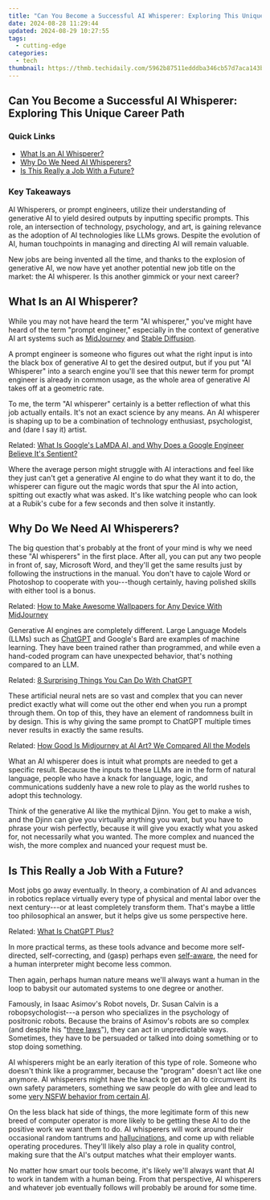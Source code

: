 ```yaml
---
title: "Can You Become a Successful AI Whisperer: Exploring This Unique Career Path"
date: 2024-08-28 11:29:44
updated: 2024-08-29 10:27:55
tags:
  - cutting-edge
categories:
  - tech
thumbnail: https://thmb.techidaily.com/5962b87511edddba346cb57d7aca143b8c59fba6d9e1757c64fcaafab203f67d.jpg
---
```


## Can You Become a Successful AI Whisperer: Exploring This Unique Career Path

### Quick Links

* [What Is an AI Whisperer?](https://on-screen-recording.techidaily.com/webcam-innovation-for-everyday-life/)
* [Why Do We Need AI Whisperers?](https://screen-sharing-recording.techidaily.com/undead-uprising-your-guide-to-engrossing-zombie-playtime/)
* [Is This Really a Job With a Future?](https://extra-skills.techidaily.com/updated-ps5xbox-series-x-gaming-sets-the-top-5-list/)

### Key Takeaways

 AI Whisperers, or prompt engineers, utilize their understanding of generative AI to yield desired outputs by inputting specific prompts. This role, an intersection of technology, psychology, and art, is gaining relevance as the adoption of AI technologies like LLMs grows. Despite the evolution of AI, human touchpoints in managing and directing AI will remain valuable.

 New jobs are being invented all the time, and thanks to the explosion of generative AI, we now have yet another potential new job title on the market: the AI whisperer. Is this another gimmick or your next career?

##  What Is an AI Whisperer?

 While you may not have heard the term "AI whisperer," you've might have heard of the term "prompt engineer," especially in the context of generative AI art systems such as [MidJourney](https://youtube-lab.techidaily.com/gateway-to-youtube-entrepreneurship-the-best-10-easy-to-create-channels/) and [Stable Diffusion](https://unlock-android.techidaily.com/7-ways-to-unlock-a-locked-xiaomi-redmi-k70-phone-by-drfone-android/).

 A prompt engineer is someone who figures out what the right input is into the black box of generative AI to get the desired output, but if you put "AI Whisperer" into a search engine you'll see that this newer term for prompt engineer is already in common usage, as the whole area of generative AI takes off at a geometric rate.

 To me, the term "AI whisperer" certainly is a better reflection of what this job actually entails. It's not an exact science by any means. An AI whisperer is shaping up to be a combination of technology enthusiast, psychologist, and (dare I say it) artist.

Related: [What Is Google's LaMDA AI, and Why Does a Google Engineer Believe It's Sentient?](https://extra-resources.techidaily.com/laugh-o-matic-crafting-gags-on-the-house-rate/) 

 Where the average person might struggle with AI interactions and feel like they just can't get a generative AI engine to do what they want it to do, the whisperer can figure out the magic words that spur the AI into action, spitting out exactly what was asked. It's like watching people who can look at a Rubik's cube for a few seconds and then solve it instantly.

##  Why Do We Need AI Whisperers?

 The big question that's probably at the front of your mind is why we need these "AI whisperers" in the first place. After all, you can put any two people in front of, say, Microsoft Word, and they'll get the same results just by following the instructions in the manual. You don't have to cajole Word or Photoshop to cooperate with you---though certainly, having polished skills with either tool is a bonus.

Related: [How to Make Awesome Wallpapers for Any Device With MidJourney](https://youtube-lab.techidaily.com/gateway-to-youtube-entrepreneurship-the-best-10-easy-to-create-channels/) 

 Generative AI engines are completely different. Large Language Models (LLMs) such as [ChatGPT](https://smart-video-editing.techidaily.com/new-how-to-find-free-sites-for-sound-effect-and-add-them-in-final-cut-pro-for-2024/) and Google's Bard are examples of machine learning. They have been trained rather than programmed, and while even a hand-coded program can have unexpected behavior, that's nothing compared to an LLM.

Related: [8 Surprising Things You Can Do With ChatGPT](https://facebook-clips.techidaily.com/updated-achieve-higher-interactions-mastering-the-art-of-square-videos-for-2024/) 

 These artificial neural nets are so vast and complex that you can never predict exactly what will come out the other end when you run a prompt through them. On top of this, they have an element of randomness built in by design. This is why giving the same prompt to ChatGPT multiple times never results in exactly the same results.

Related: [How Good Is Midjourney at AI Art? We Compared All the Models](https://instagram-clips.techidaily.com/2024-approved-visual-storytelling-on-social-media-crafting-an-effective-plan/) 

 What an AI whisperer does is intuit what prompts are needed to get a specific result. Because the inputs to these LLMs are in the form of natural language, people who have a knack for language, logic, and communications suddenly have a new role to play as the world rushes to adopt this technology.

 Think of the generative AI like the mythical Djinn. You get to make a wish, and the Djinn can give you virtually anything you want, but you have to phrase your wish perfectly, because it will give you exactly what you asked for, not necessarily what you wanted. The more complex and nuanced the wish, the more complex and nuanced your request must be.

##  Is This Really a Job With a Future?

 Most jobs go away eventually. In theory, a combination of AI and advances in robotics replace virtually every type of physical and mental labor over the next century---or at least completely transform them. That's maybe a little too philosophical an answer, but it helps give us some perspective here.

Related: [What Is ChatGPT Plus?](https://android-location.techidaily.com/in-2024-3-effective-methods-to-fake-gps-location-on-android-for-your-vivo-y78t-drfone-by-drfone-virtual/) 

 In more practical terms, as these tools advance and become more self-directed, self-correcting, and (gasp) perhaps even [self-aware](https://extra-resources.techidaily.com/laugh-o-matic-crafting-gags-on-the-house-rate/), the need for a human interpreter might become less common.

 Then again, perhaps human nature means we'll always want a human in the loop to babysit our automated systems to one degree or another.

 Famously, in Isaac Asimov's Robot novels, Dr. Susan Calvin is a robopsychologist---a person who specializes in the psychology of positronic robots. Because the brains of Asimov's robots are so complex (and despite his "[three laws](https://webhome.auburn.edu/~vestmon/robotics.html#:~:text=A%20robot%20may%20not%20injure,the%20First%20or%20Second%20Law.)"), they can act in unpredictable ways. Sometimes, they have to be persuaded or talked into doing something or to stop doing something.

 AI whisperers might be an early iteration of this type of role. Someone who doesn't think like a programmer, because the "program" doesn't act like one anymore. AI whisperers might have the knack to get an AI to circumvent its own safety parameters, something we saw people do with glee and lead to some [very NSFW behavior from certain AI](https://www.theverge.com/2023/2/16/23602965/microsoft-bing-ai-sydney-fury-furry-venom).

 On the less black hat side of things, the more legitimate form of this new breed of computer operator is more likely to be getting these AI to do the positive work we want them to do. AI whisperers will work around their occasional random tantrums and [hallucinations](https://youtube-help.techidaily.com/free-method-to-record-your-youtube-watching-experience-for-2024/), and come up with reliable operating procedures. They'll likely also play a role in quality control, making sure that the AI's output matches what their employer wants.

 No matter how smart our tools become, it's likely we'll always want that AI to work in tandem with a human being. From that perspective, AI whisperers and whatever job eventually follows will probably be around for some time.

<ins class="adsbygoogle"
     style="display:block"
     data-ad-format="autorelaxed"
     data-ad-client="ca-pub-7571918770474297"
     data-ad-slot="1223367746"></ins>



<ins class="adsbygoogle"
     style="display:block"
     data-ad-client="ca-pub-7571918770474297"
     data-ad-slot="8358498916"
     data-ad-format="auto"
     data-full-width-responsive="true"></ins>
